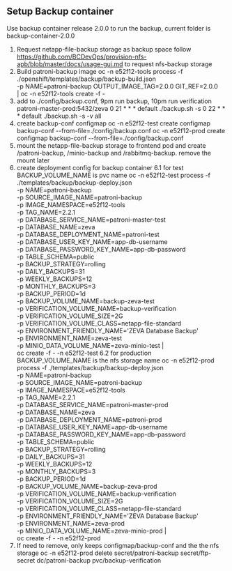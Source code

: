 ## Setup Backup container
Use backup container release 2.0.0 to run the backup, current folder is backup-container-2.0.0
1. Request netapp-file-backup storage as backup space
follow https://github.com/BCDevOps/provision-nfs-apb/blob/master/docs/usage-gui.md to request nfs-backup storage
2. Build patroni-backup image
oc -n e52f12-tools process -f ./openshift/templates/backup/backup-build.json \
-p NAME=patroni-backup OUTPUT_IMAGE_TAG=2.0.0 GIT_REF=2.0.0 \
| oc -n e52f12-tools create -f -
3. add to ./config/backup.conf, 9pm run backup, 10pm run verification
patroni-master-prod:5432/zeva
0 21 * * * default ./backup.sh -s
0 22 * * * default ./backup.sh -s -v all
4. create backup-conf configmap
oc -n e52f12-test create configmap backup-conf --from-file=./config/backup.conf
oc -n e52f12-prod create configmap backup-conf --from-file=./config/backup.conf
5. mount the netapp-file-backup storage to frontend pod and create /patroni-backup, /minio-backup and /rabbitmq-backup. remove the mount later
6. create deployment config for backup container
6.1 for test
BACKUP_VOLUME_NAME is pvc name
oc -n e52f12-test process -f ./templates/backup/backup-deploy.json \
  -p NAME=patroni-backup \
  -p SOURCE_IMAGE_NAME=patroni-backup \
  -p IMAGE_NAMESPACE=e52f12-tools \
  -p TAG_NAME=2.2.1 \
  -p DATABASE_SERVICE_NAME=patroni-master-test \
  -p DATABASE_NAME=zeva \
  -p DATABASE_DEPLOYMENT_NAME=patroni-test \
  -p DATABASE_USER_KEY_NAME=app-db-username \
  -p DATABASE_PASSWORD_KEY_NAME=app-db-password \
  -p TABLE_SCHEMA=public \
  -p BACKUP_STRATEGY=rolling \
  -p DAILY_BACKUPS=31 \
  -p WEEKLY_BACKUPS=12 \
  -p MONTHLY_BACKUPS=3 \
  -p BACKUP_PERIOD=1d \
  -p BACKUP_VOLUME_NAME=backup-zeva-test \
  -p VERIFICATION_VOLUME_NAME=backup-verification \
  -p VERIFICATION_VOLUME_SIZE=2G \
  -p VERIFICATION_VOLUME_CLASS=netapp-file-standard \
  -p ENVIRONMENT_FRIENDLY_NAME='ZEVA Database Backup' \
  -p ENVIRONMENT_NAME=zeva-test \
  -p MINIO_DATA_VOLUME_NAME=zeva-minio-test | \
  oc create -f - -n e52f12-test
6.2 for production
BACKUP_VOLUME_NAME is the nfs storage name
oc -n e52f12-prod process -f ./templates/backup/backup-deploy.json \
  -p NAME=patroni-backup \
  -p SOURCE_IMAGE_NAME=patroni-backup \
  -p IMAGE_NAMESPACE=e52f12-tools \
  -p TAG_NAME=2.2.1 \
  -p DATABASE_SERVICE_NAME=patroni-master-prod \
  -p DATABASE_NAME=zeva \
  -p DATABASE_DEPLOYMENT_NAME=patroni-prod \
  -p DATABASE_USER_KEY_NAME=app-db-username \
  -p DATABASE_PASSWORD_KEY_NAME=app-db-password \
  -p TABLE_SCHEMA=public \
  -p BACKUP_STRATEGY=rolling \
  -p DAILY_BACKUPS=31 \
  -p WEEKLY_BACKUPS=12 \
  -p MONTHLY_BACKUPS=3 \
  -p BACKUP_PERIOD=1d \
  -p BACKUP_VOLUME_NAME=backup-zeva-prod \
  -p VERIFICATION_VOLUME_NAME=backup-verification \
  -p VERIFICATION_VOLUME_SIZE=2G \
  -p VERIFICATION_VOLUME_CLASS=netapp-file-standard \
  -p ENVIRONMENT_FRIENDLY_NAME='ZEVA Database Backup' \
  -p ENVIRONMENT_NAME=zeva-prod \
  -p MINIO_DATA_VOLUME_NAME=zeva-minio-prod | \
  oc create -f - -n e52f12-prod
7. If need to remove, only keeps configmap/backup-conf and the the nfs storage
oc -n e52f12-prod delete secret/patroni-backup secret/ftp-secret dc/patroni-backup pvc/backup-verification 